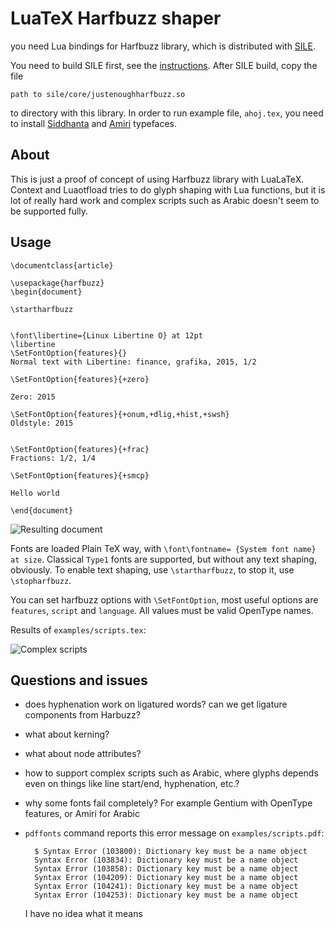 # LuaTeX Harfbuzz shaper

you need Lua bindings for Harfbuzz library, which is distributed with [SILE](http://www.sile-typesetter.org/index.html). 

You need to build SILE first, see the [instructions](https://github.com/simoncozens/sile#getting-and-installing). After SILE build, copy the file

    path to sile/core/justenoughharfbuzz.so

to directory with this library. In order to run example file, `ahoj.tex`, you
need to install
[Siddhanta](http://svayambhava.blogspot.cz/p/siddhanta-devanagariunicode-open-type.html) 
and [Amiri](http://www.amirifont.org/)
typefaces.

## About

This is just a proof of concept of using Harfbuzz library with LuaLaTeX.
Context and Luaotfload tries to do glyph shaping with Lua functions, but it is
lot of really hard work and complex scripts such as Arabic doesn't
seem to be supported fully. 

## Usage
    
    \documentclass{article}
    
    \usepackage{harfbuzz}
    \begin{document}
    
    \startharfbuzz
    
    
    \font\libertine={Linux Libertine O} at 12pt
    \libertine
    \SetFontOption{features}{}
    Normal text with Libertine: finance, grafika, 2015, 1/2
    
    \SetFontOption{features}{+zero}
    
    Zero: 2015
    
    \SetFontOption{features}{+onum,+dlig,+hist,+swsh}
    Oldstyle: 2015
    
    
    \SetFontOption{features}{+frac}
    Fractions: 1/2, 1/4
    
    \SetFontOption{features}{+smcp}
    
    Hello world

    \end{document}

![Resulting document](http://i.imgur.com/74U0JNn.png?1)

Fonts are loaded Plain TeX way, with `\font\fontname= {System font name} at
size`. Classical `Type1` fonts are supported, but without any text shaping,
obviously. To enable text shaping, use `\startharfbuzz`, to stop it, use
`\stopharfbuzz`.

You can set harfbuzz options with `\SetFontOption`, most useful options are
`features`, `script` and `language`. All values must be valid OpenType names.

Results of `examples/scripts.tex`:

![Complex scripts](http://i.imgur.com/mvxGNYJ.png)


## Questions and issues

- does hyphenation work on ligatured words? can we get ligature components from
  Harbuzz?
- what about kerning? 
- what about node attributes? 
- how to support complex scripts such as Arabic, where glyphs depends even on
  things like line start/end, hyphenation, etc.? 
- why some fonts fail completely? For example Gentium with OpenType features,
  or Amiri for Arabic
- `pdffonts` command reports this error message on `examples/scripts.pdf`:

        $ Syntax Error (103800): Dictionary key must be a name object
        Syntax Error (103834): Dictionary key must be a name object
        Syntax Error (103858): Dictionary key must be a name object
        Syntax Error (104209): Dictionary key must be a name object
        Syntax Error (104241): Dictionary key must be a name object
        Syntax Error (104253): Dictionary key must be a name object


  I have no idea what it means
